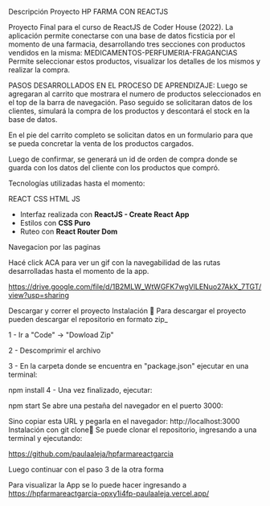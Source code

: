 
Descripción Proyecto HP FARMA CON REACTJS

Proyecto Final para el curso de ReactJS de Coder House (2022).
La aplicación permite conectarse con una base de datos ficsticia por el momento de una farmacia, desarrollando tres secciones con productos vendidos en la misma: MEDICAMENTOS-PERFUMERIA-FRAGANCIAS
Permite seleccionar estos productos, visualizar los detalles de los mismos y realizar la compra.

PASOS DESARROLLADOS EN EL PROCESO DE APRENDIZAJE:
Luego se agregaran al carrito que mostrara el numero de productos seleccionados en el top de la barra de navegación.
Paso seguido se solicitaran datos de los clientes, simulará la compra de los productos y descontará el stock en la base de datos. 

En el pie del carrito completo se solicitan datos en un formulario para que se pueda concretar la venta de los productos cargados.

Luego de confirmar, se generará un id de orden de compra donde se guarda con los datos del cliente con los productos que compró.

Tecnologías utilizadas hasta el momento:

REACT CSS HTML JS 

- Interfaz realizada con **ReactJS - Create React App**
- Estilos con **CSS Puro**
- Ruteo con **React Router Dom**

Navegacion por las paginas

Hacé click ACA para ver un gif con la navegabilidad de las rutas desarrolladas hasta el momento de la app.

https://drive.google.com/file/d/1B2MLW_WtWGFK7wgVlLENuo27AkX_7TGT/view?usp=sharing

Descargar y correr el proyecto
Instalación 🔧
Para descargar el proyecto pueden descargar el repositorio en formato zip_

1 - Ir a "Code" -> "Dowload Zip"

2 - Descomprimir el archivo

3 - En la carpeta donde se encuentra en "package.json" ejecutar en una terminal:

npm install
4 - Una vez finalizado, ejecutar:

npm start
Se abre una pestaña del navegador en el puerto 3000:

Sino copiar esta URL y pegarla en el navegador: http://localhost:3000
Instalación con git clone🔧
Se puede clonar el repositorio, ingresando a una terminal y ejecutando:

https://github.com/paulaaleja/hpfarmareactgarcia



Luego continuar con el paso 3 de la otra forma


Para visualizar la App se lo puede hacer ingresando a https://hpfarmareactgarcia-opxy1i4fp-paulaaleja.vercel.app/


